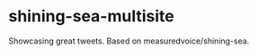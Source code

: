 shining-sea-multisite
=====================

Showcasing great tweets. Based on measuredvoice/shining-sea.
